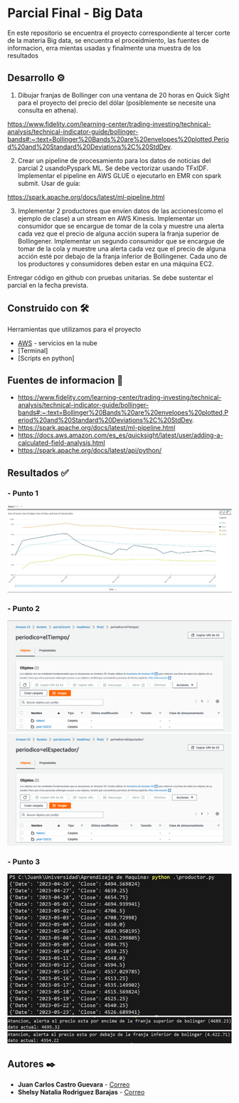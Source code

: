 # Parcial Final - Big Data

En este repositorio se encuentra el proyecto correspondiente al tercer corte de la materia Big data, se encuentra el proceidmiento, las fuentes de informacion, erra mientas usadas y finalmente una muestra de los resultados

## Desarrollo ⚙️

1) Dibujar franjas de Bollinger con una ventana de 20 horas en Quick Sight para el proyecto del precio del dólar (posiblemente se necesite una consulta en athena).

https://www.fidelity.com/learning-center/trading-investing/technical-analysis/technical-indicator-guide/bollinger-bands#:~:text=Bollinger%20Bands%20are%20envelopes%20plotted,Period%20and%20Standard%20Deviations%2C%20StdDev.

2) Crear un pipeline de procesamiento para los datos de noticias del parcial 2 usandoPyspark ML. Se debe vectorizar usando TFxIDF. Implementar el pipeline en AWS GLUE o ejecutarlo en EMR con spark submit.
Usar de guía:

https://spark.apache.org/docs/latest/ml-pipeline.html

3) Implementar 2 productores que envíen datos de las acciones(como el ejemplo de clase) a un stream en AWS Kinesis. Implementar un consumidor que se encargue de tomar de la cola y muestre una alerta cada vez que el precio de alguna acción supera la franja superior de Bollingener. Implementar un segundo consumidor que se encargue de tomar de la cola y muestre una alerta cada vez que el  precio de alguna acción esté por debajo de la franja inferior de Bollingener. Cada uno de los productores y consumidores deben estar en una máquina EC2.


Entregar código en github con pruebas unitarias.
Se debe sustentar el parcial en la fecha prevista.

## Construido con 🛠️

Herramientas que utilizamos para el proyecto

* [AWS](https://www.awsacademy.com/vforcesite/LMS_Login) - servicios en la nube
* [Terminal]
* [Scripts en python]

## Fuentes de informacion 📖

* https://www.fidelity.com/learning-center/trading-investing/technical-analysis/technical-indicator-guide/bollinger-bands#:~:text=Bollinger%20Bands%20are%20envelopes%20plotted,Period%20and%20Standard%20Deviations%2C%20StdDev.
* https://spark.apache.org/docs/latest/ml-pipeline.html
* https://docs.aws.amazon.com/es_es/quicksight/latest/user/adding-a-calculated-field-analysis.html
* https://spark.apache.org/docs/latest/api/python/

## Resultados ✅

### - Punto 1

![Bollinger](https://github.com/shelsyrod/Parcial3-BD/blob/master/GraficaFranjaBollinger.JPG)

### - Punto 2

![ElTiempo](https://github.com/shelsyrod/Parcial3-BD/blob/master/ElTiempo.png)
![ElEspectador](https://github.com/shelsyrod/Parcial3-BD/blob/master/ElEspectador.png)

### - Punto 3

![ElEspectador](https://github.com/shelsyrod/Parcial3-BD/blob/master/Punto3.JPG)
![ElEspectador](https://github.com/shelsyrod/Parcial3-BD/blob/master/Punto3.1.JPG)
![ElEspectador](https://github.com/shelsyrod/Parcial3-BD/blob/master/Punto3.2.JPG)

## Autores ✒️

* **Juan Carlos Castro Guevara**  - [Correo](juan.castro03correo.usa.edu.com)
* **Shelsy Natalia Rodriguez Barajas**  - [Correo](shelsy.rodriguez01@correo.usa.edu.co)

